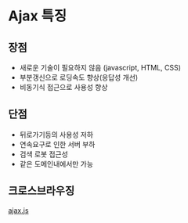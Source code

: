 # Ajax 특징

## 장점

* 새로운 기술이 필요하지 않음 (javascript, HTML, CSS)
* 부분갱신으로 로딩속도 향상(응답성 개선)
* 비동기식 접근으로 사용성 향상

## 단점

* 뒤로가기등의 사용성 저하
* 연속요구로 인한 서버 부하
* 검색 로봇 접근성
* 같은 도메인내에서만 가능


## 크로스브라우징

[ajax.js](assets/ajax.js)
